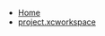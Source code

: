 <!-- docs/_sidebar.md -->
- [Home](/)
- [project.xcworkspace](devassistDocs/docs/devassistDocs/Tutorials/FirebaseCloudStorageInSwiftUI/FirebaseCloudStorageInSwiftUI.xcodeproj/project.xcworkspace/)